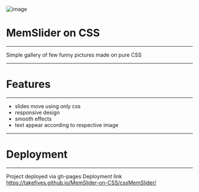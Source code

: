 ![image](https://user-images.githubusercontent.com/94802760/212886087-5510c4ad-902f-4863-a9c3-405d2ce56e3e.png)


# MemSlider on CSS
------------------

Simple gallery of few funny pictures made on pure CSS

------------------
# Features
------------------

* slides move using only css
* responsive design 
* smooth effects
* text appear according to respective image

------------------
# Deployment
------------------

Project deployed via gh-pages
Deployment link https://takefives.github.io/MemSlider-on-CSS/cssMemSlider/
